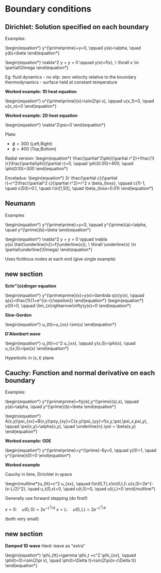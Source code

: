 # Boundary conditions


## Dirichlet: Solution specified on each boundary

Examples:

\begin{equation*}
y^{\prime\prime}+y=0, \qquad y(a)=\alpha, \quad y(b)=\beta
\end{equation*}

\begin{equation*}
\nabla^2 y + y = 0 \qquad y(x)=f(x), \ \forall x \in \partial\Omega
\end{equation*}

Eg:
fluid dynamics - no slip: zero velocity relative to the boundary
thermodynamics - surface held at constant temperature

**Worked example: 1D heat equation**

\begin{equation*}
u^{\prime\prime}(x)=\sin(2\pi x), \qquad u(x_1)=0, \quad u(x_n)=0
\end{equation*}

**Worked example: 2D heat equation**

\begin{equation*}
\nabla^2\psi=0
\end{equation*}

Plate:
* $\phi=300$ (Left,Right)
* $\phi=400$ (Top,Bottom)

Radial version:
\begin{equation*}
\frac{\partial^2\phi}{\partial r^2}+\frac{1}{r}\frac{\partial\phi}{\partial r}=0, \qquad \phi(0.05)=400, \quad \phi(0.10)=300
\end{equation*}

Enceladus:
\begin{equation*}
2r \frac{\partial c}{\partial r}+r^2\frac{\partial^2 c}{\partial r^2}=r^2 x \beta_{loss}, \qquad c(1)-1, \quad c(50)=0.1, \quad r\in[1,50], \quad \beta_{loss=0.01}
\end{equation*}

## Neumann

Examples

\begin{equation*}
y^{\prime\prime}+y=0, \qquad y^{\prime}(a)=\alpha, \quad y^{\prime}(b)=\beta
\end{equation*}

\begin{equation*}
\nabla^2 y + y = 0 \qquad \nabla y(x).\hat{\underline{n}}=f(\underline{x}), \ \forall \underline{x} \in \partial\underline{\Omega}
\end{equation*}

Uses fictitious nodes at each end (give single example)


## new section

**Schr\"{o}dinger equation**

\begin{equation*}
y^{\prime\prime}(x)+y(x)=\lambda q(x)y(x), \qquad q(x)=\frac{1}{1+e^{(x-r)/\epsilon}}
\end{equation*}
\begin{equation*}
y(0)=0, \qquad \lim_{x\rightarrow\infty}y(x)=0
\end{equation*}

**Sine-Gordon**

\begin{equation*}
u_{tt}=u_{xx}-\sin(u)
\end{equation*}


**D'Alembert wave**

\begin{equation*}
u_{tt}=c^2 u_{xx}, \qquad y(x,0)=\phi(x), \quad u_t(x,0)=\psi(x)
\end{equation*}

Hyperbolic in $(x,t)$ plane

## Cauchy: Function and normal derivative on each boundary

Examples:

\begin{equation*}
y^{\prime\prime}=f(y(s),y^{\prime}(s),s), \qquad y(a)=\alpha, \quad y^{\prime}(b)=\beta
\end{equation*}

\begin{equation*}
A(x,y)\psi_{xx}+B(x,y)\psy_{xy}+C(x,y)\psi_{yy}=f(x,y,\psi,\psi_x,psi_y), \qquad \psi(x,y)=\alpha(x,y), \quad \underline{n}.\psi = \beta(x,y)
\end{equation*}

**Worked example: ODE**

\begin{equation*}
y^{\prime\prime}+y^{\prime}-6y=0, \qquad y(0)=1, \quad y^{\prime}(0)=0
\end{equation*}

**Worked example**

Cauchy in time, Dirichlet in space

\begin{multline*}u_{tt}=c^2 u_{xx}, \qquad t\in(0,T),x\in(0,L)\\
u(x,0)=2e^{-(x-L/2)^2}, \quad u_t(0,x)=0, \quad u(t,0)=0, \quad u(t,L)=0
\end{multline*}

Generally use forward stepping (do first!)

$x=0: \quad u(0,0)=2e^{-L^2/4}$
$x=L: \quad u(0,L)=2e^{-L^2/4}$

(both very small)

## new section

**Damped 1D wave**
Hard: leave as "extra"

\begin{equation*}
\phi_{tt}+\gamma \phi_t =c^2 \phi_{xx}, \qquad \phi(t=0)=\sin(2\pi x), \quad \phi(t=\Delta t)=\sin(2\pi(x-c\Delta t))
\end{equation*}
